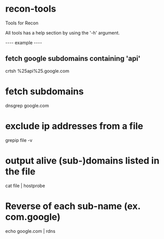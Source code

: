 # recon-tools
Tools for Recon

All tools has a help section by using the '-h' argument.

---- example ----
## fetch google subdomains containing 'api'
crtsh %25api%25.google.com

# fetch subdomains
dnsgrep google.com

# exclude ip addresses from a file
grepip file -v

# output alive (sub-)domains listed in the file
cat file | hostprobe

# Reverse of each sub-name (ex. com.google)
echo google.com | rdns
